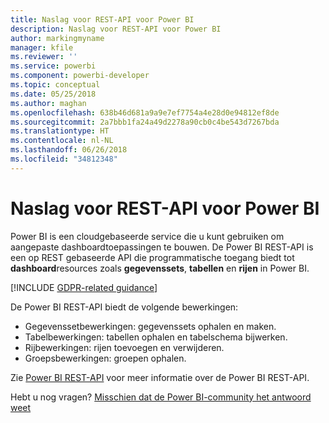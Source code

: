 ```yaml
---
title: Naslag voor REST-API voor Power BI
description: Naslag voor REST-API voor Power BI
author: markingmyname
manager: kfile
ms.reviewer: ''
ms.service: powerbi
ms.component: powerbi-developer
ms.topic: conceptual
ms.date: 05/25/2018
ms.author: maghan
ms.openlocfilehash: 638b46d681a9a9e7ef7754a4e28d0e94812ef8de
ms.sourcegitcommit: 2a7bbb1fa24a49d2278a90cb0c4be543d7267bda
ms.translationtype: HT
ms.contentlocale: nl-NL
ms.lasthandoff: 06/26/2018
ms.locfileid: "34812348"
---
```

# <a name="power-bi-rest-api-reference"></a>Naslag voor REST-API voor Power BI
Power BI is een cloudgebaseerde service die u kunt gebruiken om aangepaste dashboardtoepassingen te bouwen. De Power BI REST-API is een op REST gebaseerde API die programmatische toegang biedt tot **dashboard**resources zoals **gegevenssets**, **tabellen** en **rijen** in Power BI.

[!INCLUDE [GDPR-related guidance](../includes/gdpr-hybrid-note.md)]

De Power BI REST-API biedt de volgende bewerkingen:

* Gegevenssetbewerkingen: gegevenssets ophalen en maken.
* Tabelbewerkingen: tabellen ophalen en tabelschema bijwerken.
* Rijbewerkingen: rijen toevoegen en verwijderen.
* Groepsbewerkingen: groepen ophalen.

Zie [Power BI REST-API](https://docs.microsoft.com/rest/api/power-bi/) voor meer informatie over de Power BI REST-API.

Hebt u nog vragen? [Misschien dat de Power BI-community het antwoord weet](http://community.powerbi.com/)


